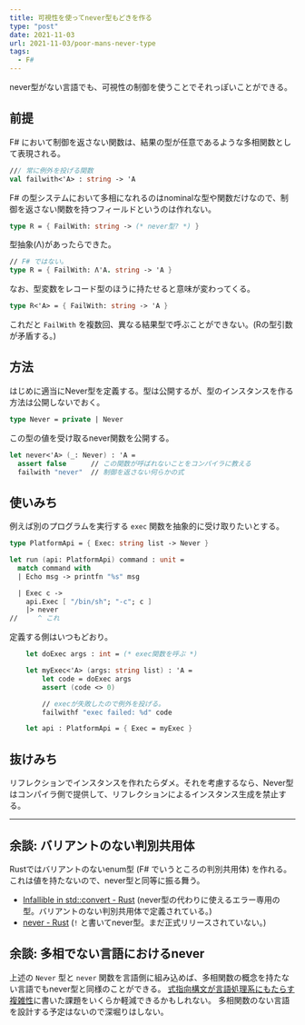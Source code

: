 ```yaml
---
title: 可視性を使ってnever型もどきを作る
type: "post"
date: 2021-11-03
url: 2021-11-03/poor-mans-never-type
tags:
  - F#
---
```


never型がない言語でも、可視性の制御を使うことでそれっぽいことができる。

<!--more-->

## 前提

F# において制御を返さない関数は、結果の型が任意であるような多相関数として表現される。

```fsharp
/// 常に例外を投げる関数
val failwith<'A> : string -> 'A
```

F# の型システムにおいて多相になれるのはnominalな型や関数だけなので、制御を返さない関数を持つフィールドというのは作れない。

```fsharp
type R = { FailWith: string -> (* never型? *) }
```

型抽象(Λ)があったらできた。

```fsharp
// F# ではない。
type R = { FailWith: Λ'A. string -> 'A }
```

なお、型変数をレコード型のほうに持たせると意味が変わってくる。

```fsharp
type R<'A> = { FailWith: string -> 'A }
```

これだと `FailWith` を複数回、異なる結果型で呼ぶことができない。(Rの型引数が矛盾する。)

## 方法

はじめに適当にNever型を定義する。型は公開するが、型のインスタンスを作る方法は公開しないでおく。

```fsharp
type Never = private | Never
```

この型の値を受け取るnever関数を公開する。

```fsharp
let never<'A> (_: Never) : 'A =
  assert false      // この関数が呼ばれないことをコンパイラに教える
  failwith "never"  // 制御を返さない何らかの式
```

## 使いみち

例えば別のプログラムを実行する `exec` 関数を抽象的に受け取りたいとする。

```fsharp
type PlatformApi = { Exec: string list -> Never }

let run (api: PlatformApi) command : unit =
  match command with
  | Echo msg -> printfn "%s" msg

  | Exec c ->
    api.Exec [ "/bin/sh"; "-c"; c ]
    |> never
//     ^ これ
```

定義する側はいつもどおり。

```fsharp
    let doExec args : int = (* exec関数を呼ぶ *)

    let myExec<'A> (args: string list) : 'A =
        let code = doExec args
        assert (code <> 0)

        // execが失敗したので例外を投げる。
        failwithf "exec failed: %d" code

    let api : PlatformApi = { Exec = myExec }
```

## 抜けみち

リフレクションでインスタンスを作れたらダメ。それを考慮するなら、Never型はコンパイラ側で提供して、リフレクションによるインスタンス生成を禁止する。

----

## 余談: バリアントのない判別共用体

Rustではバリアントのないenum型 (F# でいうところの判別共用体) を作れる。
これは値を持たないので、never型と同等に振る舞う。

- [Infallible in std::convert - Rust](https://doc.rust-lang.org/std/convert/enum.Infallible.html) (never型の代わりに使えるエラー専用の型。バリアントのない判別共用体で定義されている。)
- [never - Rust](https://doc.rust-lang.org/std/primitive.never.html) (`!` と書いてnever型。まだ正式リリースされていない。)

## 余談: 多相でない言語におけるnever

上述の `Never` 型と `never` 関数を言語側に組み込めば、多相関数の概念を持たない言語でもnever型と同様のことができる。
[式指向構文が言語処理系にもたらす複雑性](/blog/2020-09-19/complexity-from-expression-oriented-syntax)に書いた課題をいくらか軽減できるかもしれない。
多相関数のない言語を設計する予定はないので深堀りはしない。
